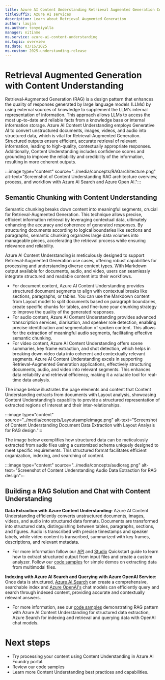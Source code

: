 ```yaml
---
title: Azure AI Content Understanding Retrieval Augmented Generation Concept
titleSuffix: Azure AI services
description: Learn about Retrieval Augmented Generation
author: laujan
ms.author: tonyeiyalla
manager: nitinme
ms.service: azure-ai-content-understanding
ms.topic: overview
ms.date: 03/16/2025
ms.custom: 2025-understanding-release
---
```

# Retrieval Augmented Generation with Content Understanding

Retrieval-Augmented Generation (RAG) is a design pattern that enhances the quality of responses generated by large language models (LLMs) by using external sources of knowledge to supplement the LLM's internal representation of information. This approach allows LLMs to access the most up-to-date and reliable facts from a knowledge base or internal information storage. 
Azure AI Content Understanding employs Generative AI to convert unstructured documents, images, videos, and audio into structured data, which is vital for Retrieval-Augmented Generation. Structured outputs ensure efficient, accurate retrieval of relevant information, leading to high-quality, contextually appropriate responses. Additionally, Content Understanding includes confidence scores and grounding to improve the reliability and credibility of the information, resulting in more coherent outputs.

:::image type="content" source="../media/concepts/RAGarchitecture.png" alt-text="Screenshot of Content Understanding RAG architecture overview, process, and workflow with Azure AI Search and Azure Open AI.":::

## Semantic Chunking with Content Understanding
Semantic chunking breaks down content into meaningful segments, crucial for Retrieval-Augmented Generation. This technique allows precise, efficient information retrieval by leveraging contextual data, ultimately enhancing the accuracy and coherence of generated responses. By structuring documents according to logical boundaries like sections and paragraphs, semantic chunking organizes large data volumes into manageable pieces, accelerating the retrieval process while ensuring relevance and reliability.

Azure AI Content Understanding is meticulously designed to support Retrieval-Augmented Generation use cases, offering robust capabilities for processing and understanding diverse content types. With Markdown output available for documents, audio, and video, users can seamlessly integrate structured and readable content into their workflows. 
* For document content, Azure AI Content Understanding provides structured document segments to align with contextual breaks like sections, paragraphs, or tables. You can use the Markdown content from Layout model to split documents based on paragraph boundaries, create specific chunks for tables, and fine-tune your chunking strategy to improve the quality of the generated responses.
* For audio content, Azure AI Content Understanding provides advanced transcription services, diarisation, and speaker role detection, enabling precise identification and segmentation of spoken content. This allows for the extraction of meaningful audio segments, facilitating effective semantic chunking. 
* For video content, Azure AI Content Understanding offers scene summaries, key frame extraction, and shot detection, which helps in breaking down video data into coherent and contextually relevant segments.
Azure AI Content Understanding excels in supporting Retrieval-Augmented Generation applications, effectively structuring documents, audio, and video into relevant segments. This enhances data reliability and retrieval efficiency, making it a valuable tool for real-time data analysis.

The image below illustrates the page elements and content that Content Understanding extracts from documents with Layout analysis, showcasing Content Understanding’s capability to provide a structured representation of extracted regions of interest and their inter-relationships. 

:::image type="content" source="../media/concepts/Layoutsampleimage.png" alt-text="Screenshot of Content Understanding Document Data Extraction with Layout Analysis for RAG design.":::

The image below exemplifies how structured data can be meticulously extracted from audio files using a customized schema uniquely designed to meet specific requirements. This structured format facilitates efficient organization, indexing, and searching of content.

:::image type="content" source="../media/concepts/audiorag.png" alt-text="Screenshot of Content Understanding Audio Data Extraction for RAG design":::

## Building a RAG Solution and Chat with Content Understanding
**Data Extraction with Azure Content Understanding:** Azure AI Content Understanding efficiently converts unstructured documents, images, videos, and audio into structured data formats. Documents are transformed into structured data, distinguishing between tables, paragraphs, sections, and figures. Audio is transcribed with precise timestamps and speaker labels, while video content is transcribed, summarized with key frames, descriptions, and relevant metadata. 
* For more information follow our [API](../quickstart/use-rest-api.md) and [Studio](../quickstart/use-ai-foundry.md) Quickstart guide to learn how to extract structured output from input files and create a custom analyzer. Follow our [code samples](https://github.com/Azure-Samples/azure-ai-content-understanding-python) for simple demos on extracting data from multimodal files.

**Indexing with Azure AI Search and Querying with Azure OpenAI Service:** Once data is structured, [Azure AI Search](https://learn.microsoft.com/en-us/azure/search/search-get-started-portal) can create a comprehensive, searchable index and [Azure OpenAI's](https://learn.microsoft.com/en-us/azure/ai-services/openai/concepts/models?tabs=global-standard%2Cstandard-chat-completions) chat models can efficiently query and search through indexed content, providing accurate and contextually relevant answers. 
* For more information, see our [code samples](https://github.com/Azure-Samples/azure-ai-search-with-content-understanding-python#samples) demonstrating RAG pattern with Azure AI Content Understanding for structured data extraction, Azure Search for indexing and retrieval and querying data with OpenAI chat models.

# Next steps
* Try processing your content using Content Understanding in Azure AI Foundry portal.
* Review our code samples
* Learn more Content Understanding best practices and capabilities.
